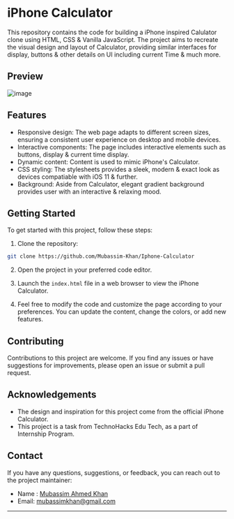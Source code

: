 # iPhone Calculator

This repository contains the code for building a iPhone inspired Calulator clone using HTML, CSS & Vanilla JavaScript. The project aims to recreate the visual design and layout of Calculator, providing similar interfaces for display, buttons & other details on UI including current Time & much more.

## Preview

![image](https://github.com/Mubassim-Khan/iPhone-Calculator/blob/main/Preview.jpg)

## Features

- Responsive design: The web page adapts to different screen sizes, ensuring a consistent user experience on desktop and mobile devices.
- Interactive components: The page includes interactive elements such as buttons, display & current time display.
- Dynamic content: Content is used to mimic iPhone's Calculator.
- CSS styling: The stylesheets provides a sleek, modern & exact look as devices compatiable with iOS 11 & further.
- Background: Aside from Calculator, elegant gradient background provides user with an interactive & relaxing mood.
## Getting Started

To get started with this project, follow these steps:

1. Clone the repository:

```bash
git clone https://github.com/Mubassim-Khan/Iphone-Calculator
```

2. Open the project in your preferred code editor.

3. Launch the `index.html` file in a web browser to view the iPhone Calculator.

4. Feel free to modify the code and customize the page according to your preferences. You can update the content, change the colors, or add new features.

## Contributing

Contributions to this project are welcome. If you find any issues or have suggestions for improvements, please open an issue or submit a pull request.

## Acknowledgements

- The design and inspiration for this project come from the official iPhone Calculator.
- This project is a task from TechnoHacks Edu Tech, as a part of Internship Program.  

## Contact

If you have any questions, suggestions, or feedback, you can reach out to the project maintainer:

- Name : [Mubassim Ahmed Khan](https://linkedin.com/in/Mubassim-Khan)
- Email: [mubassimkhan@gmail.com](mailto:mubassimkhan@gmail.com)

---
